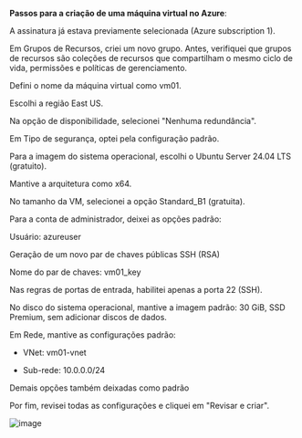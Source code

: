 **Passos para a criação de uma máquina virtual no Azure**:

A assinatura já estava previamente selecionada (Azure subscription 1).

Em Grupos de Recursos, criei um novo grupo. Antes, verifiquei que grupos de recursos são coleções de recursos que compartilham o mesmo ciclo de vida, permissões e políticas de gerenciamento.

Defini o nome da máquina virtual como vm01.

Escolhi a região East US.

Na opção de disponibilidade, selecionei "Nenhuma redundância".

Em Tipo de segurança, optei pela configuração padrão.

Para a imagem do sistema operacional, escolhi o Ubuntu Server 24.04 LTS (gratuito).

Mantive a arquitetura como x64.

No tamanho da VM, selecionei a opção Standard_B1 (gratuita).

Para a conta de administrador, deixei as opções padrão:

Usuário: azureuser

Geração de um novo par de chaves públicas SSH (RSA)

Nome do par de chaves: vm01_key

Nas regras de portas de entrada, habilitei apenas a porta 22 (SSH).

No disco do sistema operacional, mantive a imagem padrão: 30 GiB, SSD Premium, sem adicionar discos de dados.

Em Rede, mantive as configurações padrão:

  - VNet: vm01-vnet

  - Sub-rede: 10.0.0.0/24

Demais opções também deixadas como padrão

Por fim, revisei todas as configurações e cliquei em "Revisar e criar".

![image](https://github.com/user-attachments/assets/d24fb23b-c7e2-4ed5-ad17-3d6e0edbe078)




